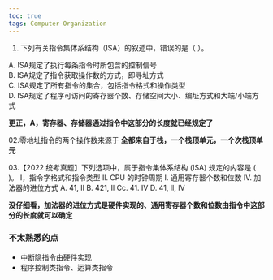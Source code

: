 ```yaml
---
toc: true
tags: Computer-Organization
---
```

01. 下列有关指令集体系结构（ISA）的叙述中，错误的是（ ）。

A. ISA规定了执行每条指令时所包含的控制信号  
B. ISA规定了指令获取操作数的方式，即寻址方式  
C. ISA规定了所有指令的集合，包括指令格式和操作类型  
D. ISA规定了程序可访问的寄存器个数、存储空间大小、编址方式和大端/小端方式

**更正，A，寄存器、存储器通过指令中这部分的长度就已经规定了**

02.零地址指令的两个操作数来源于
**全都来自于栈，一个栈顶单元，一个次栈顶单元**

03.【2022 统考真题】下列选项中，属于指令集体系结构 (ISA) 规定的内容是 ( )。
I，指令字格式和指令类型        Il. CPU 的时钟周期
I. 通用寄存器个数和位数       IV. 加法器的进位方式
A. 41, II     B. 421, Il     Cc. 41. IV     D. 41, Il, IV

**没仔细看，加法器的进位方式是硬件实现的、通用寄存器个数和位数由指令中这部分的长度就可以确定**

### 不太熟悉的点
- 中断隐指令由硬件实现
- 程序控制类指令、运算类指令
